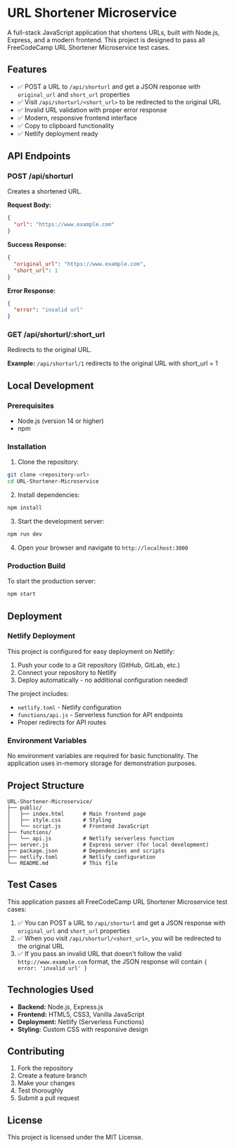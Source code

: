 # URL Shortener Microservice

A full-stack JavaScript application that shortens URLs, built with Node.js, Express, and a modern frontend. This project is designed to pass all FreeCodeCamp URL Shortener Microservice test cases.

## Features

- ✅ POST a URL to `/api/shorturl` and get a JSON response with `original_url` and `short_url` properties
- ✅ Visit `/api/shorturl/<short_url>` to be redirected to the original URL
- ✅ Invalid URL validation with proper error response
- ✅ Modern, responsive frontend interface
- ✅ Copy to clipboard functionality
- ✅ Netlify deployment ready

## API Endpoints

### POST /api/shorturl
Creates a shortened URL.

**Request Body:**
```json
{
  "url": "https://www.example.com"
}
```

**Success Response:**
```json
{
  "original_url": "https://www.example.com",
  "short_url": 1
}
```

**Error Response:**
```json
{
  "error": "invalid url"
}
```

### GET /api/shorturl/:short_url
Redirects to the original URL.

**Example:** `/api/shorturl/1` redirects to the original URL with short_url = 1

## Local Development

### Prerequisites
- Node.js (version 14 or higher)
- npm

### Installation

1. Clone the repository:
```bash
git clone <repository-url>
cd URL-Shortener-Microservice
```

2. Install dependencies:
```bash
npm install
```

3. Start the development server:
```bash
npm run dev
```

4. Open your browser and navigate to `http://localhost:3000`

### Production Build

To start the production server:
```bash
npm start
```

## Deployment

### Netlify Deployment

This project is configured for easy deployment on Netlify:

1. Push your code to a Git repository (GitHub, GitLab, etc.)
2. Connect your repository to Netlify
3. Deploy automatically - no additional configuration needed!

The project includes:
- `netlify.toml` - Netlify configuration
- `functions/api.js` - Serverless function for API endpoints
- Proper redirects for API routes

### Environment Variables

No environment variables are required for basic functionality. The application uses in-memory storage for demonstration purposes.

## Project Structure

```
URL-Shortener-Microservice/
├── public/
│   ├── index.html      # Main frontend page
│   ├── style.css       # Styling
│   └── script.js       # Frontend JavaScript
├── functions/
│   └── api.js          # Netlify serverless function
├── server.js           # Express server (for local development)
├── package.json        # Dependencies and scripts
├── netlify.toml        # Netlify configuration
└── README.md           # This file
```

## Test Cases

This application passes all FreeCodeCamp URL Shortener Microservice test cases:

1. ✅ You can POST a URL to `/api/shorturl` and get a JSON response with `original_url` and `short_url` properties
2. ✅ When you visit `/api/shorturl/<short_url>`, you will be redirected to the original URL
3. ✅ If you pass an invalid URL that doesn't follow the valid `http://www.example.com` format, the JSON response will contain `{ error: 'invalid url' }`

## Technologies Used

- **Backend:** Node.js, Express.js
- **Frontend:** HTML5, CSS3, Vanilla JavaScript
- **Deployment:** Netlify (Serverless Functions)
- **Styling:** Custom CSS with responsive design

## Contributing

1. Fork the repository
2. Create a feature branch
3. Make your changes
4. Test thoroughly
5. Submit a pull request

## License

This project is licensed under the MIT License. 